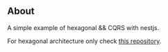 ## About

A simple example of hexagonal && CQRS with nestjs.

For hexagonal architecture only check [this repository](https://github.com/KhalifaGad/Hexagonal-architecture).
